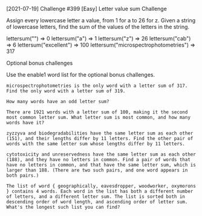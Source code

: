 [2021-07-19] Challenge #399 [Easy] Letter value sum
Challenge

Assign every lowercase letter a value, from 1 for a to 26 for z. Given a string of lowercase letters, find the sum of the values of the letters in the string.

lettersum("") => 0
lettersum("a") => 1
lettersum("z") => 26
lettersum("cab") => 6
lettersum("excellent") => 100
lettersum("microspectrophotometries") => 317

Optional bonus challenges

Use the enable1 word list for the optional bonus challenges.

    microspectrophotometries is the only word with a letter sum of 317. Find the only word with a letter sum of 319.

    How many words have an odd letter sum?

    There are 1921 words with a letter sum of 100, making it the second most common letter sum. What letter sum is most common, and how many words have it?

    zyzzyva and biodegradabilities have the same letter sum as each other (151), and their lengths differ by 11 letters. Find the other pair of words with the same letter sum whose lengths differ by 11 letters.

    cytotoxicity and unreservedness have the same letter sum as each other (188), and they have no letters in common. Find a pair of words that have no letters in common, and that have the same letter sum, which is larger than 188. (There are two such pairs, and one word appears in both pairs.)

    The list of word { geographically, eavesdropper, woodworker, oxymorons } contains 4 words. Each word in the list has both a different number of letters, and a different letter sum. The list is sorted both in descending order of word length, and ascending order of letter sum. What's the longest such list you can find?


